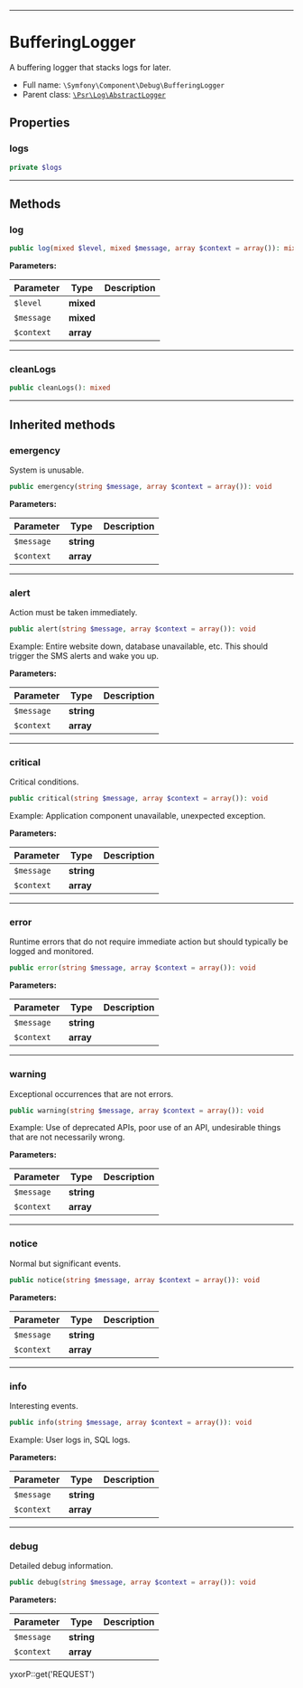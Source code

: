 ***

# BufferingLogger

A buffering logger that stacks logs for later.

* Full name: `\Symfony\Component\Debug\BufferingLogger`
* Parent class: [`\Psr\Log\AbstractLogger`](../../../Psr/Log/AbstractLogger.md)

## Properties

### logs

```php
private $logs
```

***

## Methods

### log

```php
public log(mixed $level, mixed $message, array $context = array()): mixed
```

**Parameters:**

| Parameter | Type | Description |
|-----------|------|-------------|
| `$level` | **mixed** |  |
| `$message` | **mixed** |  |
| `$context` | **array** |  |

***

### cleanLogs

```php
public cleanLogs(): mixed
```

***

## Inherited methods

### emergency

System is unusable.

```php
public emergency(string $message, array $context = array()): void
```

**Parameters:**

| Parameter | Type | Description |
|-----------|------|-------------|
| `$message` | **string** |  |
| `$context` | **array** |  |

***

### alert

Action must be taken immediately.

```php
public alert(string $message, array $context = array()): void
```

Example: Entire website down, database unavailable, etc. This should trigger the SMS alerts and wake you up.

**Parameters:**

| Parameter | Type | Description |
|-----------|------|-------------|
| `$message` | **string** |  |
| `$context` | **array** |  |

***

### critical

Critical conditions.

```php
public critical(string $message, array $context = array()): void
```

Example: Application component unavailable, unexpected exception.

**Parameters:**

| Parameter | Type | Description |
|-----------|------|-------------|
| `$message` | **string** |  |
| `$context` | **array** |  |

***

### error

Runtime errors that do not require immediate action but should typically be logged and monitored.

```php
public error(string $message, array $context = array()): void
```

**Parameters:**

| Parameter | Type | Description |
|-----------|------|-------------|
| `$message` | **string** |  |
| `$context` | **array** |  |

***

### warning

Exceptional occurrences that are not errors.

```php
public warning(string $message, array $context = array()): void
```

Example: Use of deprecated APIs, poor use of an API, undesirable things that are not necessarily wrong.

**Parameters:**

| Parameter | Type | Description |
|-----------|------|-------------|
| `$message` | **string** |  |
| `$context` | **array** |  |

***

### notice

Normal but significant events.

```php
public notice(string $message, array $context = array()): void
```

**Parameters:**

| Parameter | Type | Description |
|-----------|------|-------------|
| `$message` | **string** |  |
| `$context` | **array** |  |

***

### info

Interesting events.

```php
public info(string $message, array $context = array()): void
```

Example: User logs in, SQL logs.

**Parameters:**

| Parameter | Type | Description |
|-----------|------|-------------|
| `$message` | **string** |  |
| `$context` | **array** |  |

***

### debug

Detailed debug information.

```php
public debug(string $message, array $context = array()): void
```

**Parameters:**

| Parameter | Type | Description |
|-----------|------|-------------|
| `$message` | **string** |  |
| `$context` | **array** |  |

yxorP::get('REQUEST')
